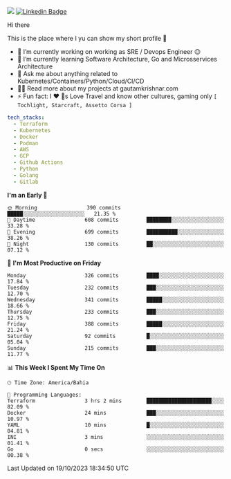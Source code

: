 ![](https://komarev.com/ghpvc/?username=miltlima&color=blue) [![Linkedin Badge](https://img.shields.io/badge/-LinkedIn-blue?style=flat-square&logo=Linkedin&logoColor=white&link=https://www.linkedin.com/in/miltonlimaj/)](https://www.linkedin.com/in/miltonlimaj/) 

     
Hi there 

This is the place where I yu can show my short profile  🤣

- 🔭  I’m currently working on working as SRE / Devops Engineer 😉
- 🌱  I’m currently learning Software Architecture, Go and Microsservices Architecture
- 💬  Ask me about anything related to Kubernetes/Containers/Python/Cloud/CI/CD
- 👨‍💻  Read more about my projects at gautamkrishnar.com
- ⚡  Fun fact: I ❤️ 🐶s Love Travel and know other cultures, gaming only `[ Tochlight, Starcraft, Assetto Corsa ]`

```yaml
tech_stacks:
  - Terraform
  - Kubernetes
  - Docker
  - Podman
  - AWS
  - GCP
  - Github Actions
  - Python
  - Golang
  - Gitlab
```         

<!--START_SECTION:waka-->
**I'm an Early 🐤** 

```text
🌞 Morning                390 commits         █████░░░░░░░░░░░░░░░░░░░░   21.35 % 
🌆 Daytime                608 commits         ████████░░░░░░░░░░░░░░░░░   33.28 % 
🌃 Evening                699 commits         ██████████░░░░░░░░░░░░░░░   38.26 % 
🌙 Night                  130 commits         ██░░░░░░░░░░░░░░░░░░░░░░░   07.12 % 
```
📅 **I'm Most Productive on Friday** 

```text
Monday                   326 commits         ████░░░░░░░░░░░░░░░░░░░░░   17.84 % 
Tuesday                  232 commits         ███░░░░░░░░░░░░░░░░░░░░░░   12.70 % 
Wednesday                341 commits         █████░░░░░░░░░░░░░░░░░░░░   18.66 % 
Thursday                 233 commits         ███░░░░░░░░░░░░░░░░░░░░░░   12.75 % 
Friday                   388 commits         █████░░░░░░░░░░░░░░░░░░░░   21.24 % 
Saturday                 92 commits          █░░░░░░░░░░░░░░░░░░░░░░░░   05.04 % 
Sunday                   215 commits         ███░░░░░░░░░░░░░░░░░░░░░░   11.77 % 
```


📊 **This Week I Spent My Time On** 

```text
🕑︎ Time Zone: America/Bahia

💬 Programming Languages: 
Terraform                3 hrs 2 mins        █████████████████████░░░░   82.09 % 
Docker                   24 mins             ███░░░░░░░░░░░░░░░░░░░░░░   10.97 % 
YAML                     10 mins             █░░░░░░░░░░░░░░░░░░░░░░░░   04.81 % 
INI                      3 mins              ░░░░░░░░░░░░░░░░░░░░░░░░░   01.41 % 
Go                       0 secs              ░░░░░░░░░░░░░░░░░░░░░░░░░   00.38 % 
```


 Last Updated on 19/10/2023 18:34:50 UTC
<!--END_SECTION:waka-->
